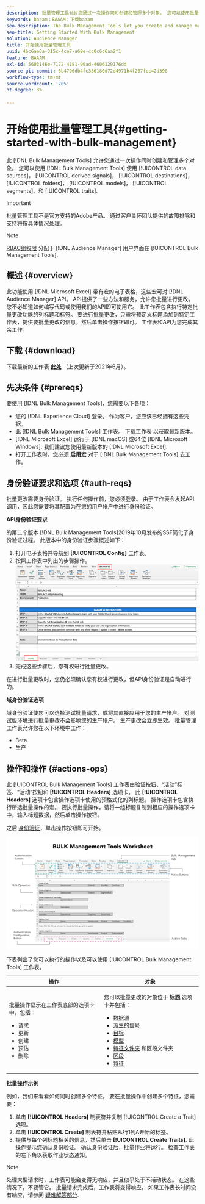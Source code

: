 ```yaml
---
description: 批量管理工具允许您通过一次操作同时创建和管理多个对象。 您可以使用批量管理工具处理数据源、派生的信号、目标、文件夹、区段和特征。
keywords: baaam；BAAAM；下载baaam
seo-description: The Bulk Management Tools let you create and manage multiple objects at once with single operation. You can use Bulk Management Tools to work with data sources, derived signals, destinations, folders, segments, and traits.
seo-title: Getting Started With Bulk Management
solution: Audience Manager
title: 开始使用批量管理工具
uuid: 4bc6ae0a-315c-4ce7-a68e-cc0c6c6aa2f1
feature: BAAAM
exl-id: 5603146e-7172-4181-90ad-4606129176dd
source-git-commit: 6b4796db4fc336180d72d4971b4f267fcc42d398
workflow-type: tm+mt
source-wordcount: '705'
ht-degree: 3%

---
```



# 开始使用批量管理工具{#getting-started-with-bulk-management}

此 [!DNL Bulk Management Tools] 允许您通过一次操作同时创建和管理多个对象。 您可以使用 [!DNL Bulk Management Tools] 使用 [!UICONTROL data sources]， [!UICONTROL derived signals]， [!UICONTROL destinations]， [!UICONTROL folders]， [!UICONTROL models]， [!UICONTROL segments]、和 [!UICONTROL traits].

>[!IMPORTANT]
>
>批量管理工具不是官方支持的Adobe产品。 通过客户关怀团队提供的故障排除和支持将按具体情况处理。

<!-- 

c_bulk_start.xml

 -->

>[!NOTE]
>
>[RBAC组权限](../../features/administration/administration-overview.md) 分配于 [!DNL Audience Manager] 用户界面在 [!UICONTROL Bulk Management Tools].

## 概述 {#overview}

此功能使用 [!DNL Microsoft Excel] 带有宏的电子表格，这些宏可对 [!DNL Audience Manager] API。 API提供了一些方法和服务，允许您批量进行更改。 您不必知道如何编写代码或使用我们的API即可使用它。 此工作表包含执行特定批量更改功能的列标题和标签。 要进行批量更改，只需将预定义标题添加到特定工作表，提供要批量更改的信息，然后单击操作按钮即可。 工作表和API为您完成其余工作。

## 下载 {#download}

下载最新的工作表 **[此处](assets/BAAAM_V2_20210609.xlsm)** （上次更新于2021年6月）。

## 先决条件 {#prereqs}

要使用 [!DNL Bulk Management Tools]，您需要以下各项：

* 您的 [!DNL Experience Cloud] 登录。 作为客户，您应该已经拥有这些凭据。
* 此 [!DNL Bulk Management Tools] 工作表。 [下载工作表](assets/BAAAM_V2_20200502.xlsm) 以获取最新版本。
* [!DNL Microsoft Excel] 运行于 [!DNL macOS] 或64位 [!DNL Microsoft Windows]. 我们建议您使用最新版本的 [!DNL Microsoft Excel].
* 打开工作表时，您必须 **启用宏** 对于 [!DNL Bulk Management Tools] 去工作。

## 身份验证要求和选项 {#auth-reqs}

批量更改需要身份验证。 执行任何操作前，您必须登录。 由于工作表会发起API调用，因此您需要将其配置为在您的用户帐户中进行身份验证。

**API身份验证要求**

的第二个版本 [!DNL Bulk Management Tools]2019年10月发布的SSF简化了身份验证过程。 此版本中的身份验证步骤概述如下：

1. 打开电子表格并导航到 **[!UICONTROL Config]** 工作表。
2. 按照工作表中列出的步骤操作。
   ![](assets/baaam-authentication.png)
3. 完成这些步骤后，您有权进行批量更改。

在进行批量更改时，您仍必须确认您有权进行更改，但API身份验证是自动进行的。

**域身份验证选项**

域身份验证使您可以选择测试批量请求，或将其直接应用于您的生产帐户。 对测试版环境进行批量更改不会影响您的生产帐户。 生产更改会立即生效。 批量管理工作表允许您在以下环境中工作：

* Beta
* 生产

## 操作和操作 {#actions-ops}

此 [!UICONTROL Bulk Management Tools] 工作表由验证按钮、“活动”标签、“活动”按钮和 **[!UICONTROL Headers]** 选项卡。 此 **[!UICONTROL Headers]** 选项卡包含操作选项卡使用的预格式化的列标题。 操作选项卡包含执行所选批量操作的宏。 要执行批量操作，请将一组标题复制到相应的操作选项卡中，输入标题数据，然后单击操作按钮。

之后 [身份验证](#auth-reqs)，单击操作按钮即可开始。

![](assets/baaam-worksheet.png)

下表列出了您可以执行的操作以及可以使用 [!UICONTROL Bulk Management Tools] 工作表。

<table id="table_B9B3E09B692E42BAA52FB32C18B00709"> 
 <thead> 
  <tr> 
   <th colname="col1" class="entry"> 操作 </th> 
   <th colname="col2" class="entry"> 对象 </th> 
  </tr> 
 </thead>
 <tbody> 
  <tr> 
   <td colname="col1"> <p>批量操作显示在工作表底部的选项卡中，包括： </p> <p> 
     <ul id="ul_49F46B9E00C045D29E40258EB7BDCFBB"> 
      <li id="li_193C41EA19EF4D738FBA037D2BF9B05C">请求 </li> 
      <li id="li_5BE2E13D839F4958AAA5C01B7EFC5096">更新 </li> 
      <li id="li_4CCCC739795945DF8C89787F9A67EB88">创建 </li> 
      <li id="li_C7D36D2BDF0448CEAF3A5EABE41038E8">预估 </li> 
      <li id="li_07A3E94326124A3092362D9896EB7732">删除 </li> 
     </ul> </p> </td> 
   <td colname="col2"> <p>您可以批量更改的对象位于 <b><span class="uicontrol"> 标题</span></b> 选项卡并包括： </p> <p> 
     <ul id="ul_A7A96F2B1B63430B9A1E1184AC5FA8F2"> 
      <li id="li_E3D9E2E190B04BE685337AC6140C371C"> <a href="../../features/datasources-list-and-settings.md#data-sources-list-and-settings"> 数据源</a> </li> 
      <li id="li_B645385E40684FA28770913EAF18CB2C"> <a href="../../features/derived-signals.md"> 派生的信号</a> </li> 
      <li id="li_9059F8C4A41A410899BDEFC76D3F5949"> <a href="../../features/destinations/destinations.md"> 目标</a> </li> 
      <li> <a href="../../features/algorithmic-models/understanding-models.md"> 模型</a> </li> 
      <li id="li_BB5A445150754E53AA38C78461326932"> <a href="../../features/traits/trait-storage.md#trait-storage"> 特征文件夹</a> 和区段文件夹 </li> 
      <li id="li_7A27DBF64E0945CF8AE8C96E8C6EDA09"> <a href="../../features/segments/segments-purpose.md"> 区段</a> </li> 
      <li id="li_A4640A34930040DEA8555EAF0AE2A702"> <a href="../../features/traits/trait-details-page.md"> 特征</a> </li> 
     </ul> </p> </td> 
  </tr> 
 </tbody> 
</table>

**批量操作示例**

例如，我们来看看如何同时创建多个特征。 要在批量操作中创建多个特征，您需要：

1. 单击 **[!UICONTROL Headers]** 制表符并复制 [!UICONTROL Create a Trait] 选项。
2. 单击 **[!UICONTROL Create]** 制表符并粘贴从行1列A开始的标签。
3. 提供与每个列标题相关的信息，然后单击 **[!UICONTROL Create Traits]**. 此操作提示您确认身份验证。 确认身份验证后，批量作业将运行。 检查工作表的左下角以获取作业状态通知。


>[!NOTE]
>
>处理大型请求时，工作表可能会变得无响应，并且似乎处于不活动状态。 在这些情况下，不要管它。 批量请求完成后，工作表将变得响应。 如果工作表长时间没有响应，请参阅 [疑难解答部分](../../reference/bulk-management-tools/bulk-troubleshooting.md).
